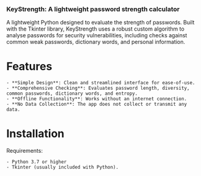 ### KeyStrength: A lightweight password strength calculator ###

A lightweight Python designed to evaluate the strength of passwords. Built with the Tkinter library, KeyStrength uses a robust custom algorithm to analyse passwords for security vulnerabilities, including checks against common weak passwords, dictionary words, and personal information.

# Features

    - **Simple Design**: Clean and streamlined interface for ease-of-use.
    - **Comprehensive Checking**: Evaluates password length, diversity, common passwords, dictionary words, and entropy.
    - **Offline Functionality**: Works without an internet connection.
    - **No Data Collection**: The app does not collect or transmit any data.


# Installation

Requirements:

    - Python 3.7 or higher
    - Tkinter (usually included with Python).
